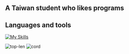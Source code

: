 ## A Taiwan student who likes programs

## Languages and tools
[![My Skills](https://skillicons.dev/icons?i=python,javascript,c#,sqlite)](https://skillicons.dev)

![top-len](https://github-readme-stats.vercel.app/api/top-langs/?username=cjenf&langs_count=8&theme=nord&locale=en)
![cord](https://github-readme-stats.vercel.app/api?username=cjenf&show_icons=true&theme=nord)

